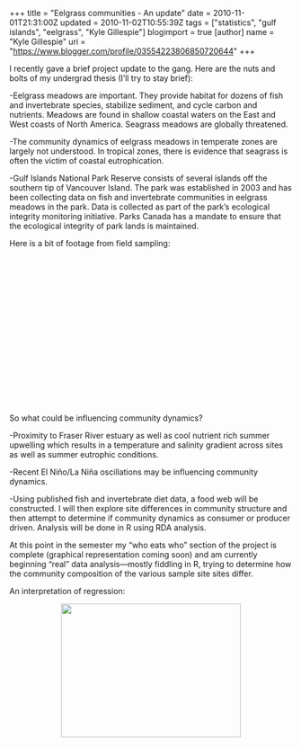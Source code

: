+++
title = "Eelgrass communities - An update"
date = 2010-11-01T21:31:00Z
updated = 2010-11-02T10:55:39Z
tags = ["statistics", "gulf islands", "eelgrass", "Kyle Gillespie"]
blogimport = true 
[author]
	name = "Kyle Gillespie"
	uri = "https://www.blogger.com/profile/03554223806850720644"
+++

<div style="text-align: left;">I recently gave a brief project update to the gang. Here are the nuts and bolts of my undergrad thesis (I’ll try to stay brief):</div>  <p class="MsoNormal" style="text-indent:0cm">-Eelgrass meadows are important. They provide habitat for dozens of fish and invertebrate species, stabilize sediment, and cycle carbon and nutrients. Meadows are found in shallow coastal waters on the East and West coasts of North America. Seagrass meadows are globally threatened.</p>  <p class="MsoNormal" style="text-indent:0cm">-The community dynamics of eelgrass meadows in temperate zones are largely not understood. In tropical zones, there is evidence that seagrass is often the victim of coastal eutrophication.</p>  <p class="MsoNormal" style="text-indent:0cm">-Gulf Islands National Park Reserve consists of several islands off the southern tip of Vancouver Island. The park was established in 2003 and has been collecting data on fish and invertebrate communities in eelgrass meadows in the park. Data is collected as part of the park’s ecological integrity monitoring initiative. Parks Canada has a mandate to ensure that the ecological integrity of park lands is maintained.</p>  <p class="MsoNormal" style="text-indent:0cm"><o:p> </o:p></p>  <p class="MsoNormal" style="text-indent:0cm">Here is a bit of footage from field sampling:</p>  <p class="MsoNormal" style="text-indent:0cm"><o:p> </o:p><object id="BLOG_video-343c24af92a8a01" class="BLOG_video_class" width="320" height="266" contentid="343c24af92a8a01"></object></p>  <p class="MsoNormal" style="text-indent:0cm">So what could be influencing community dynamics?</p>  <p class="MsoNormal" style="text-indent:0cm">-Proximity to Fraser River estuary as well as cool nutrient rich summer upwelling which results in a temperature and salinity gradient across sites as well as summer eutrophic conditions.</p>  <p class="MsoNormal" style="text-indent:0cm">-Recent El Niño/La Niña oscillations may be influencing community dynamics.</p>  <p class="MsoNormal" style="text-indent:0cm">-Using published fish and invertebrate diet data, a food web will be constructed. I will then explore site differences in community structure and then attempt to determine if community dynamics as consumer or producer driven. Analysis will be done in R using RDA analysis.</p>  <p class="MsoNormal" style="text-indent:0cm">At this point in the semester<span style="mso-spacerun:yes">  </span>my <span style="mso-spacerun:yes"> </span>“who eats who” section of the project is complete (graphical representation coming soon) and am currently beginning “real” data analysis—mostly fiddling in R, trying to determine how the community composition of the various sample site sites differ.</p>  <p class="MsoNormal" style="text-indent:0cm">An interpretation of regression:</p><img src="http://3.bp.blogspot.com/__Xu6plnDdmM/TM9rkrhf3vI/AAAAAAAAAC0/JxB8z8ewT_Q/s320/regression.JPG" style="display:block; margin:0px auto 10px; text-align:center;cursor:pointer; cursor:hand;width: 320px; height: 238px;" border="0" alt="" id="BLOGGER_PHOTO_ID_5534760744964316914" />
